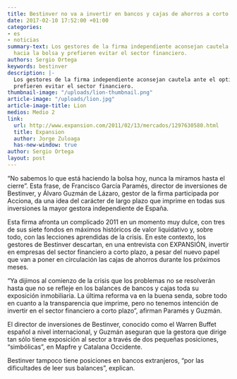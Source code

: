 ```yaml
---
title: Bestinver no va a invertir en bancos y cajas de ahorros a corto plazo
date: 2017-02-10 17:52:00 +01:00
categories:
- es
- noticias
summary-text: Los gestores de la firma independiente aconsejan cautela ante el optimismo
  hacia la bolsa y prefieren evitar el sector financiero.
authors: Sergio Ortega
keywords: bestinver
description: |-
  Los gestores de la firma independiente aconsejan cautela ante el optimismo hacia la bolsa y
  prefieren evitar el sector financiero.
thumbnail-image: "/uploads/lion-thumbnail.png"
article-image: "/uploads/lion.jpg"
article-image-title: Lion
medios: Medio 2
link:
  url: http://www.expansion.com/2011/02/13/mercados/1297630580.html
  title: Expansion
  author: Jorge Zuloaga
  has-new-window: true
author: Sergio Ortega
layout: post
---
```


“No sabemos lo que está haciendo la bolsa hoy, nunca la miramos hasta el cierre”. Esta frase, de Francisco García Paramés, director de inversiones de Bestinver, y Álvaro Guzmán de Lázaro, gestor de la firma participada por Acciona, da una idea del carácter de largo plazo que imprime en todas sus inversiones la mayor gestora independiente de España.

Esta firma afronta un complicado 2011 en un momento muy dulce, con tres de sus siete fondos en máximos históricos de valor liquidativo y, sobre todo, con las lecciones aprendidas de la crisis.
En este contexto, los gestores de Bestinver descartan, en una entrevista con EXPANSIÓN, invertir en empresas del sector financiero a corto plazo, a pesar del nuevo papel que van a poner en circulación las cajas de ahorros durante los próximos meses.

“Ya dijimos al comienzo de la crisis que los problemas no se resolverán hasta que no se refleje en los balances de bancos y cajas toda su exposición inmobiliaria. La última reforma va en la buena senda, sobre todo en cuanto a la transparencia que imprime, pero no tenemos intención de invertir en el sector financiero a corto plazo”, afirman Paramés y Guzmán.

El director de inversiones de Bestinver, conocido como el Warren Buffet español a nivel internacional, y Guzmán aseguran que la gestora que dirige tan sólo tiene exposición al sector a través de dos pequeñas posiciones, “simbólicas”, en Mapfre y Catalana Occidente.

Bestinver tampoco tiene posiciones en bancos extranjeros, “por las dificultades de leer sus balances”, explican.